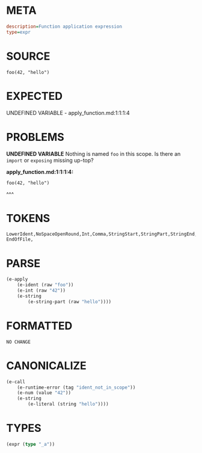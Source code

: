 # META
~~~ini
description=Function application expression
type=expr
~~~
# SOURCE
~~~roc
foo(42, "hello")
~~~
# EXPECTED
UNDEFINED VARIABLE - apply_function.md:1:1:1:4
# PROBLEMS
**UNDEFINED VARIABLE**
Nothing is named `foo` in this scope.
Is there an `import` or `exposing` missing up-top?

**apply_function.md:1:1:1:4:**
```roc
foo(42, "hello")
```
^^^


# TOKENS
~~~zig
LowerIdent,NoSpaceOpenRound,Int,Comma,StringStart,StringPart,StringEnd,CloseRound,
EndOfFile,
~~~
# PARSE
~~~clojure
(e-apply
	(e-ident (raw "foo"))
	(e-int (raw "42"))
	(e-string
		(e-string-part (raw "hello"))))
~~~
# FORMATTED
~~~roc
NO CHANGE
~~~
# CANONICALIZE
~~~clojure
(e-call
	(e-runtime-error (tag "ident_not_in_scope"))
	(e-num (value "42"))
	(e-string
		(e-literal (string "hello"))))
~~~
# TYPES
~~~clojure
(expr (type "_a"))
~~~
